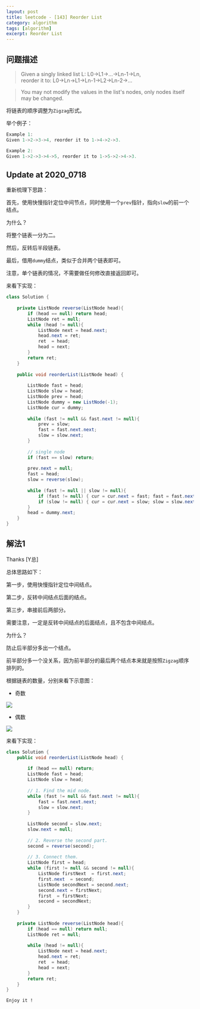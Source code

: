```yaml
---
layout: post
title: leetcode - [143] Reorder List
category: algorithm
tags: [algorithm]
excerpt: Reorder List
---
```


## 问题描述  

> Given a singly linked list L: L0→L1→…→Ln-1→Ln,  
reorder it to: L0→Ln→L1→Ln-1→L2→Ln-2→…  

> You may not modify the values in the list's nodes, only nodes itself may be changed.  

将链表的顺序调整为`Zigzag`形式。  


举个例子：  

``` java
Example 1:
Given 1->2->3->4, reorder it to 1->4->2->3.

Example 2:
Given 1->2->3->4->5, reorder it to 1->5->2->4->3.
```

## Update at 2020_0718  

重新梳理下思路：  

首先，使用快慢指针定位中间节点，同时使用一个`prev`指针，指向`slow`的前一个结点。  

为什么？  

将整个链表一分为二。  

然后，反转后半段链表。  

最后，借用`dummy`结点，类似于合并两个链表即可。  

注意，单个链表的情况，不需要做任何修改直接返回即可。  

来看下实现：  


``` java
class Solution {
    
    private ListNode reverse(ListNode head){
        if (head == null) return head;
        ListNode ret = null;
        while (head != null){
            ListNode next = head.next;
            head.next = ret;
            ret  = head;
            head = next;
        }
        return ret;
    }
    
    public void reorderList(ListNode head) {
        
        ListNode fast = head;
        ListNode slow = head;
        ListNode prev = head;
        ListNode dummy = new ListNode(-1);
        ListNode cur = dummy;
        
        while (fast != null && fast.next != null){
            prev = slow;
            fast = fast.next.next;
            slow = slow.next;
        }
        
        // single node
        if (fast == slow) return;
        
        prev.next = null;
        fast = head;
        slow = reverse(slow);
        
        while (fast != null || slow != null){
            if (fast != null) { cur = cur.next = fast; fast = fast.next; }
            if (slow != null) { cur = cur.next = slow; slow = slow.next; }
        }
        head = dummy.next;
    }
}
```


## 解法1  

Thanks [Y总]  

总体思路如下：  

第一步，使用快慢指针定位中间结点。  

第二步，反转中间结点后面的结点。  

第三步，串接前后两部分。   

需要注意，一定是反转中间结点的后面结点，且不包含中间结点。  

为什么？  

防止后半部分多出一个结点。  

前半部分多一个没关系，因为前半部分的最后两个结点本来就是按照`Zigzag`顺序排列的。  

根据链表的数量，分别来看下示意图：  

- 奇数  

![](https://yyc-images.oss-cn-beijing.aliyuncs.com/leetcode_143_key_odd.png)  

- 偶数 

![](https://yyc-images.oss-cn-beijing.aliyuncs.com/leetcode_143_key_even.png)  



来看下实现：  


``` java
class Solution {
    public void reorderList(ListNode head) {
        
        if (head == null) return;
        ListNode fast = head;
        ListNode slow = head;
        
        // 1. Find the mid node.
        while (fast != null && fast.next != null){
            fast = fast.next.next;
            slow = slow.next;
        }
        
        ListNode second = slow.next;
        slow.next = null;
        
        // 2. Reverse the second part.
        second = reverse(second);
        
        // 3. Connect them.
        ListNode first = head;
        while (first != null && second != null){
            ListNode firstNext  = first.next;
            first.next  = second;
            ListNode secondNext = second.next;
            second.next = firstNext;
            first  = firstNext;
            second = secondNext;
        }
    }
    
    private ListNode reverse(ListNode head){
        if (head == null) return null;
        ListNode ret = null;
        
        while (head != null){
            ListNode next = head.next;
            head.next = ret;
            ret  = head;
            head = next;
        }
        return ret;
    }
}
```

`Enjoy it ! `